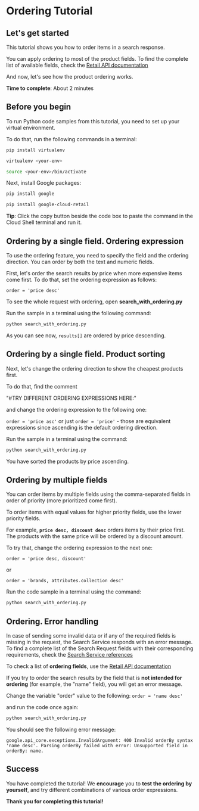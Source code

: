 # **Ordering Tutorial**

## Let's get started

This tutorial shows you how to order items in a search response. 

You can apply ordering to most of the product fields. To find the complete list of available fields, check the [Retail API documentation](https://cloud.google.com/retail/docs/filter-and-order#order)


And now, let's see how the product ordering works.

**Time to complete**: About 2 minutes

## Before you begin

To run Python code samples from this tutorial, you need to set up your virtual environment.

To do that, run the following commands in a terminal:
```bash
pip install virtualenv
```
```bash
virtualenv <your-env>
```
```bash
source <your-env>/bin/activate
```
Next, install Google packages:
```bash
pip install google
```
```bash
pip install google-cloud-retail
```

**Tip**: Click the copy button beside the code box to paste the command in the Cloud Shell terminal and run it.


## Ordering by a single field. Ordering expression

To use the ordering feature, you need to specify the field and the ordering direction. You can order by both the text and numeric fields.

First, let's order the search results by price when more expensive items come first. To do that, set the ordering expression as follows: 

```order = 'price desc'```
 

To see the whole request with ordering, open **search_with_ordering.py**

Run the sample in a terminal using the following command:
```bash
python search_with_ordering.py
```

As you can see now, ```results[]``` are ordered by price descending.

## Ordering by a single field. Product sorting

Next, let's change the ordering direction to show the cheapest products first.

To do that, find the comment 

"#TRY DIFFERENT ORDERING EXPRESSIONS HERE:" 

and change the ordering expression to the following one:

```order = 'price asc'``` or just ```order = 'price'``` - those are equivalent expressions since ascending is the default ordering direction.

Run the sample in a terminal using the command:

```bash
python search_with_ordering.py
```

You have sorted the products by price ascending.

## Ordering by multiple fields

You can order items by multiple fields using the comma-separated fields in order of priority (more prioritized come first). 

To order items with equal values for higher priority fields, use the lower priority fields. 

For example, **```price desc, discount desc```** orders items by their price first. The products with the same price will be ordered by a discount amount.

To try that, change the ordering expression to the next one:
```
order = 'price desc, discount'
```

or

```
order = 'brands, attributes.collection desc'
```

Run the code sample in a terminal using the command:
```bash
python search_with_ordering.py
```

## Ordering. Error handling

In case of sending some invalid data or if any of the required fields is missing in the request, the Search Service responds with an error message.
To find a complete list of the Search Request fields with their corresponding requirements, check the [Search Service references](https://cloud.google.com/retail/docs/reference/rpc/google.cloud.retail.v2#searchservice)

To check a list of **ordering fields**, use the [Retail API documentation](https://cloud.google.com/retail/docs/filter-and-order#order)

If you try to order the search results by the field that is **not intended for ordering** (for example, the "name" field), you will get an error message.

Change the variable "order" value to the following:
```order = 'name desc'```

and run the code once again:
```bash
python search_with_ordering.py
```

You should see the following error message:

```google.api_core.exceptions.InvalidArgument: 400 Invalid orderBy syntax 'name desc'. Parsing orderBy failed with error: Unsupported field in orderBy: name. ```

## Success 

You have completed the tutorial! We **encourage** you to **test the ordering by yourself**, and try different combinations of various order expressions.

**Thank you for completing this tutorial!**

